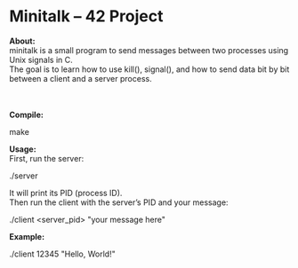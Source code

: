 # Minitalk – 42 Project
**About:**<br/>
minitalk is a small program to send messages between two processes using Unix signals in C.<br/>
The goal is to learn how to use kill(), signal(), and how to send data bit by bit between a client and a server process.<br/>
<br/><br/>

**Compile:**

  make

**Usage:**<br/>
First, run the server:

  ./server

It will print its PID (process ID).<br/>
Then run the client with the server’s PID and your message:

  ./client <server_pid> "your message here"

**Example:**

  ./client 12345 "Hello, World!"
